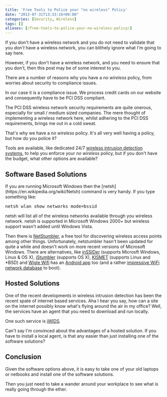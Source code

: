 ```yaml
---
title: 'Free Tools to Police your "no wireless" Policy'
date: "2013-07-31T13:33:16+00:00"
categories: [Security, Wireless]
tags: []
aliases: [/free-tools-to-police-your-no-wireless-policy/]
---
```


If you don't have a wireless network and you do not need to validate that you *don't* have a wireless network, you can blithely ignore what I'm going to say here.

However, if you don't have a wireless network, and you need to ensure that you don't, then this post may be of some interest to you.

There are a number of reasons why you have a *no wireless* policy, from worries about security to compliance issues.

In our case it is a compliance issue. We process credit cards on our website and consequently have to be PCI DSS compliant.

The PCI DSS wireless network security requirements are quite onerous, especially for small / medium sized companies. The mere thought of implementing a wireless network here, whilst adhering to the PCI DSS requirements, brings me out in a cold sweat.

That's why we have a *no wireless* policy. It's all very well having a policy, but how do you police it?

Tools are available, like dedicated 24/7 [wireless intrusion detection systems](https://en.wikipedia.org/wiki/Wireless_intrusion_prevention_system), to help you enforce your *no wireless* policy, but if you don't have the budget, what other options are available?
<h2>Software Based Solutions</h2>
If you are running Microsoft Windows then the [netsh](https://en.wikipedia.org/wiki/Netsh) command is very handy. If you type something like:
<pre>netsh wlan show networks mode=bssid</pre>
netsh will list all of the wireless networks available through you wireless network. netsh is supported in Microsoft Windows 2000+ but wireless support wasn't added until Windows Vista.

Then there is [NetStumbler](http://www.netstumbler.com/), a free tool for discovering wireless access points among other things. Unfortunately, netstumbler hasn't been updated for quite a while and doesn't work on more recent versions of Microsoft Windows. There are alternatives, like [inSSIDer](http://www.metageek.net/products/inssider/) (supports Microsft Windows, Linux &amp; OS X), [iStumbler](http://www.istumbler.net/) (supports OS X), [KISMET](http://www.kismetwireless.net/) (supports Linux and *BSD) and [Wigle Wifi](http://wigle.net/) has an [Android app](https://play.google.com/store/apps/details?id=net.wigle.wigleandroid) too (and a rather [impressive WiFi network database](http://wigle.net/gps/gps/Map/onlinemap2/) to boot).
<h2>Hosted Solutions</h2>
One of the recent developments in wireless intrusion detection has been the recent spate of internet based services. Aha I hear you say, how can a site on the internet possibly know what's flying around the air in my office? Well, the services have an agent that you need to download and run locally.

One such service is [iWIDS](http://www.wlanbook.com/iwids/).

Can't say I'm convinced about the advantages of a hosted solution. If you have to install a local agent, is that any easier than just installing one of the software solutions?
<h2>Conclusion</h2>
Given the software options above, it is easy to take one of your old laptops or netbooks and install one of the software solutions.

Then you just need to take a wander around your workplace to see what is really going through the ether.

